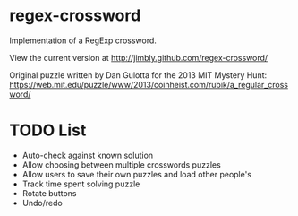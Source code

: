 regex-crossword
===============

Implementation of a RegExp crossword.

View the current version at http://jimbly.github.com/regex-crossword/

Original puzzle written by Dan Gulotta for the 2013 MIT Mystery Hunt: https://web.mit.edu/puzzle/www/2013/coinheist.com/rubik/a_regular_crossword/

TODO List
=========
* Auto-check against known solution
* Allow choosing between multiple crosswords puzzles
* Allow users to save their own puzzles and load other people's
* Track time spent solving puzzle
* Rotate buttons
* Undo/redo

